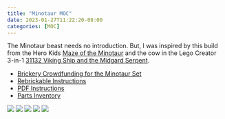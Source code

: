 ```yaml
---
title: "Minotaur MOC"
date: 2023-01-27T11:22:20-08:00
categories: [MOC]
---
```


The Minotaur beast needs no introduction. But, I was inspired by this build from the Hero Kids [Maze of the Minotaur](https://www.drivethrurpg.com/product/107564/Hero-Kids--Fantasy-Premium-Adventure--Maze-of-the-Minotaur) and the cow in the Lego Creator 3-in-1 [31132 Viking Ship and the Midgard Serpent](https://rebrickable.com/sets/31132-1/viking-ship-and-the-midgard-serpent/?inventory=1#parts).

- [Brickery Crowdfunding for the Minotaur Set](https://www.brickery.com/en/us/projects/minotaur)
- [Rebrickable Instructions](https://rebrickable.com/mocs/MOC-136532/bricktoad/minotaur/#parts)
- [PDF Instructions](/Minotaur.pdf)
- [Parts Inventory](/Minotaur.xml)

![](/Minotaur.png)
![](/minotaur-build-01.jpeg)
![](/minotaur-build-02.jpeg)
![](/minotaur-build-03.jpeg)
![](/minotaur-build-04.jpeg)
